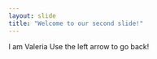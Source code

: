 ```yaml
---
layout: slide
title: "Welcome to our second slide!"
---
```

I am Valeria
Use the left arrow to go back!
